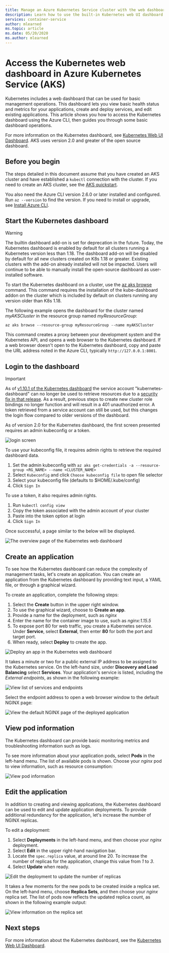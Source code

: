 ```yaml
---
title: Manage an Azure Kubernetes Service cluster with the web dashboard
description: Learn how to use the built-in Kubernetes web UI dashboard to manage an Azure Kubernetes Service (AKS) cluster
services: container-service
author: mlearned
ms.topic: article
ms.date: 05/20/2020
ms.author: mlearned
---
```


# Access the Kubernetes web dashboard in Azure Kubernetes Service (AKS)

Kubernetes includes a web dashboard that can be used for basic management operations. This dashboard lets you view basic health status and metrics for your applications, create and deploy services, and edit existing applications. This article shows you how to access the Kubernetes dashboard using the Azure CLI, then guides you through some basic dashboard operations.

For more information on the Kubernetes dashboard, see [Kubernetes Web UI Dashboard][kubernetes-dashboard]. AKS uses version 2.0 and greater of the open source dashboard.

## Before you begin

The steps detailed in this document assume that you have created an AKS cluster and have established a `kubectl` connection with the cluster. If you need to create an AKS cluster, see the [AKS quickstart][aks-quickstart].

You also need the Azure CLI version 2.6.0 or later installed and configured. Run `az --version` to find the version. If you need to install or upgrade, see [Install Azure CLI][install-azure-cli].

## Start the Kubernetes dashboard

> [!WARNING]
> The builtin dashboard add-on is set for deprecation in the future. Today, the Kubernetes dashboard is enabled by default for all clusters running a Kubernetes version less than 1.18. The dashboard add-on will be disabled by default for all new clusters created on K8s 1.18 or greater. Existing clusters with the add-on already installed will not be impacted. Users will continue to be able to manually install the open-source dashboard as user-installed software.

To start the Kubernetes dashboard on a cluster, use the [az aks browse][az-aks-browse] command. This command requires the installation of the kube-dashboard addon on the cluster which is included by default on clusters running any version older than K8s 1.18.

The following example opens the dashboard for the cluster named *myAKSCluster* in the resource group named *myResourceGroup*:

```azurecli
az aks browse --resource-group myResourceGroup --name myAKSCluster
```

This command creates a proxy between your development system and the Kubernetes API, and opens a web browser to the Kubernetes dashboard. If a web browser doesn't open to the Kubernetes dashboard, copy and paste the URL address noted in the Azure CLI, typically `http://127.0.0.1:8001`.

<!--
![The login page of the Kubernetes web dashboard](./media/kubernetes-dashboard/dashboard-login.png)

You have the following options to sign in to your cluster's dashboard:

* A [kubeconfig file][kubeconfig-file]. You can generate a kubeconfig file using [az aks get-credentials][az-aks-get-credentials].
* A token, such as a [service account token][aks-service-accounts] or user token. On [AAD-enabled clusters][aad-cluster], this token would be an AAD token. You can use `kubectl config view` to list the tokens in your kubeconfig file. For more details on creating an AAD token for use with an AKS cluster see [Integrate Azure Active Directory with Azure Kubernetes Service using the Azure CLI][aad-cluster].
* The default dashboard service account, which is used if you click *Skip*.

> [!WARNING]
> Never expose the Kubernetes dashboard publicly, regardless of the authentication method used.
> 
> When setting up authentication for the Kubernetes dashboard, it is recommended that you use a token over the default dashboard service account. A token allows each user to use their own permissions. Using the default dashboard service account may allow a user to bypass their own permissions and use the service account instead.
> 
> If you do choose to use the default dashboard service account and your AKS cluster uses RBAC, a *ClusterRoleBinding* must be created before you can correctly access the dashboard. By default, the Kubernetes dashboard is deployed with minimal read access and displays RBAC access errors. A cluster administrator can choose to grant additional access to the *kubernetes-dashboard* service account, however this can be a vector for privilege escalation. You can also integrate Azure Active Directory authentication to provide a more granular level of access.
>
> To create a binding, use the [kubectl create clusterrolebinding][kubectl-create-clusterrolebinding] command as shown in the following example. **This sample binding does not apply any additional authentication components and may lead to insecure use.**
>
> ```console
> kubectl create clusterrolebinding kubernetes-dashboard --clusterrole=cluster-admin --serviceaccount=kube-system:kubernetes-dashboard
> ```
> 
> You can now access the Kubernetes dashboard in your RBAC-enabled cluster. To start the Kubernetes dashboard, use the [az aks browse][az-aks-browse] command as detailed in the previous step.
>
> If your cluster does not use RBAC, it is not recommended to create a *ClusterRoleBinding*.
> 
> For more information on using the different authentication methods, see the Kubernetes dashboard wiki on [access controls][dashboard-authentication].

After you choose a method to sign in, the Kubernetes dashboard is displayed. If you chose to use *token* or *skip*, the Kubernetes dashboard will use the permissions of the currently logged in user to access the cluster.

> [!IMPORTANT]
> If your AKS cluster uses RBAC, a *ClusterRoleBinding* must be created before you can correctly access the dashboard. By default, the Kubernetes dashboard is deployed with minimal read access and displays RBAC access errors. The Kubernetes dashboard does not currently support user-provided credentials to determine the level of access, rather it uses the roles granted to the service account. A cluster administrator can choose to grant additional access to the *kubernetes-dashboard* service account, however this can be a vector for privilege escalation. You can also integrate Azure Active Directory authentication to provide a more granular level of access.
> 
> To create a binding, use the [kubectl create clusterrolebinding][kubectl-create-clusterrolebinding] command. The following example shows how to create a sample binding, however, this sample binding does not apply any additional authentication components and may lead to insecure use. The Kubernetes dashboard is open to anyone with access to the URL. Do not expose the Kubernetes dashboard publicly.
>
> ```console
> kubectl create clusterrolebinding kubernetes-dashboard --clusterrole=cluster-admin --serviceaccount=kube-system:kubernetes-dashboard
> ```
> 
> For more information on using the different authentication methods, see the Kubernetes dashboard wiki on [access controls][dashboard-authentication].
-->

## Login to the dashboard

> [!IMPORTANT]
> As of [v1.10.1 of the Kubernetes dashboard](https://github.com/kubernetes/dashboard/releases/tag/v1.10.1) the service account "kubernetes-dashboard" can no longer be used to retrieve resources due to a [security fix in that release](https://github.com/kubernetes/dashboard/pull/3400). As a result, previous steps to create new cluster role bindings no longer function and will result in a 401 unauthorized error. A token retrieved from a service account can still be used, but this changes the login flow compared to older versions of the dashboard.

As of version 2.0 for the Kubernetes dashboard, the first screen presented requires an admin kubeconfig or a token.

![login screen](./media/kubernetes-dashboard/login.png)

To use your kubeconfig file, it requires admin rights to retrieve the required dashboard data.
1. Set the admin kubeconfig with `az aks get-credentials -a --resource-group <RG_NAME> --name <CLUSTER_NAME>`
1. Select `Kubeconfig` and click `Choose kubeconfig file` to open file selector
1. Select your kubeconfig file (defaults to $HOME/.kube/config)
1. Click `Sign In`

To use a token, it also requires admin rights.
1. Run `kubectl config view`
1. Copy the token associated with the admin account of your cluster
1. Paste into the token option at login
1. Click `Sign In`

Once successful, a page similar to the below will be displayed.

![The overview page of the Kubernetes web dashboard](./media/kubernetes-dashboard/dashboard-overview.png)

## Create an application

To see how the Kubernetes dashboard can reduce the complexity of management tasks, let's create an application. You can create an application from the Kubernetes dashboard by providing text input, a YAML file, or through a graphical wizard.

To create an application, complete the following steps:

1. Select the **Create** button in the upper right window.
1. To use the graphical wizard, choose to **Create an app**.
1. Provide a name for the deployment, such as *nginx*
1. Enter the name for the container image to use, such as *nginx:1.15.5*
1. To expose port 80 for web traffic, you create a Kubernetes service. Under **Service**, select **External**, then enter **80** for both the port and target port.
1. When ready, select **Deploy** to create the app.

![Deploy an app in the Kubernetes web dashboard](./media/kubernetes-dashboard/create-app.png)

It takes a minute or two for a public external IP address to be assigned to the Kubernetes service. On the left-hand size, under **Discovery and Load Balancing** select **Services**. Your application's service is listed, including the *External endpoints*, as shown in the following example:

![View list of services and endpoints](./media/kubernetes-dashboard/view-services.png)

Select the endpoint address to open a web browser window to the default NGINX page:

![View the default NGINX page of the deployed application](./media/kubernetes-dashboard/default-nginx.png)

## View pod information

The Kubernetes dashboard can provide basic monitoring metrics and troubleshooting information such as logs.

To see more information about your application pods, select **Pods** in the left-hand menu. The list of available pods is shown. Choose your *nginx* pod to view information, such as resource consumption:

![View pod information](./media/kubernetes-dashboard/view-pod-info.png)

## Edit the application

In addition to creating and viewing applications, the Kubernetes dashboard can be used to edit and update application deployments. To provide additional redundancy for the application, let's increase the number of NGINX replicas.

To edit a deployment:

1. Select **Deployments** in the left-hand menu, and then choose your *nginx* deployment.
1. Select **Edit** in the upper right-hand navigation bar.
1. Locate the `spec.replica` value, at around line 20. To increase the number of replicas for the application, change this value from *1* to *3*.
1. Select **Update** when ready.

![Edit the deployment to update the number of replicas](./media/kubernetes-dashboard/edit-deployment.png)

It takes a few moments for the new pods to be created inside a replica set. On the left-hand menu, choose **Replica Sets**, and then choose your *nginx* replica set. The list of pods now reflects the updated replica count, as shown in the following example output:

![View information on the replica set](./media/kubernetes-dashboard/view-replica-set.png)

## Next steps

For more information about the Kubernetes dashboard, see the [Kubernetes Web UI Dashboard][kubernetes-dashboard].

<!-- LINKS - external -->
[dashboard-authentication]: https://github.com/kubernetes/dashboard/wiki/Access-control
[kubeconfig-file]: https://kubernetes.io/docs/tasks/access-application-cluster/configure-access-multiple-clusters/
[kubectl-create-clusterrolebinding]: https://kubernetes.io/docs/reference/generated/kubectl/kubectl-commands#-em-clusterrolebinding-em-
[kubectl-apply]: https://kubernetes.io/docs/reference/generated/kubectl/kubectl-commands#apply
[kubernetes-dashboard]: https://kubernetes.io/docs/tasks/access-application-cluster/web-ui-dashboard/

<!-- LINKS - internal -->
[aad-cluster]: ./azure-ad-integration-cli.md
[aks-quickstart]: ./kubernetes-walkthrough.md
[aks-service-accounts]: ./concepts-identity.md#kubernetes-service-accounts
[az-account-get-access-token]: /cli/azure/account?view=azure-cli-latest#az-account-get-access-token
[az-aks-browse]: /cli/azure/aks#az-aks-browse
[az-aks-get-credentials]: /cli/azure/aks?view=azure-cli-latest#az-aks-get-credentials
[install-azure-cli]: /cli/azure/install-azure-cli
